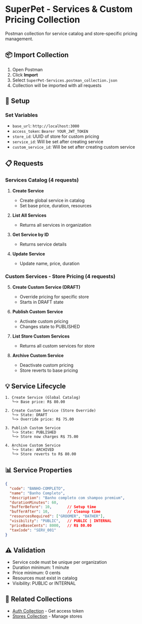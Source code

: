 # SuperPet - Services & Custom Pricing Collection

Postman collection for service catalog and store-specific pricing management.

## 📦 Import Collection

1. Open Postman
2. Click **Import**
3. Select `SuperPet-Services.postman_collection.json`
4. Collection will be imported with all requests

## 🔑 Setup

### Set Variables

- `base_url`: `http://localhost:3000`
- `access_token`: `Bearer YOUR_JWT_TOKEN`
- `store_id`: UUID of store for custom pricing
- `service_id`: Will be set after creating service
- `custom_service_id`: Will be set after creating custom service

## 📋 Requests

### Services Catalog (4 requests)

1. **Create Service**
   - Create global service in catalog
   - Set base price, duration, resources

2. **List All Services**
   - Returns all services in organization

3. **Get Service by ID**
   - Returns service details

4. **Update Service**
   - Update name, price, duration

### Custom Services - Store Pricing (4 requests)

5. **Create Custom Service (DRAFT)**
   - Override pricing for specific store
   - Starts in DRAFT state

6. **Publish Custom Service**
   - Activate custom pricing
   - Changes state to PUBLISHED

7. **List Store Custom Services**
   - Returns all custom services for store

8. **Archive Custom Service**
   - Deactivate custom pricing
   - Store reverts to base pricing

## 💡 Service Lifecycle

```
1. Create Service (Global Catalog)
   └─> Base price: R$ 80.00
   
2. Create Custom Service (Store Override)
   └─> State: DRAFT
   └─> Override price: R$ 75.00
   
3. Publish Custom Service
   └─> State: PUBLISHED
   └─> Store now charges R$ 75.00
   
4. Archive Custom Service
   └─> State: ARCHIVED
   └─> Store reverts to R$ 80.00
```

## 📊 Service Properties

```json
{
  "code": "BANHO-COMPLETO",
  "name": "Banho Completo",
  "description": "Banho completo com shampoo premium",
  "durationMinutes": 60,
  "bufferBefore": 10,       // Setup time
  "bufferAfter": 10,        // Cleanup time
  "resourcesRequired": ["GROOMER", "BATHER"],
  "visibility": "PUBLIC",   // PUBLIC | INTERNAL
  "priceBaseCents": 8000,   // R$ 80.00
  "taxCode": "SERV_001"
}
```

## ⚠️ Validation

- Service code must be unique per organization
- Duration minimum: 1 minute
- Price minimum: 0 cents
- Resources must exist in catalog
- Visibility: PUBLIC or INTERNAL

## 🔗 Related Collections

- [Auth Collection](../auth/) - Get access token
- [Stores Collection](../stores/) - Manage stores


